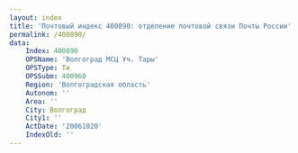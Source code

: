 ```yaml
---
layout: index
title: 'Почтовый индекс 400890: отделение почтовой связи Почты России'
permalink: /400890/
data:
    Index: 400890
    OPSName: 'Волгоград МСЦ Уч. Тары'
    OPSType: Ти
    OPSSubm: 400960
    Region: 'Волгоградская область'
    Autonom: ''
    Area: ''
    City: Волгоград
    City1: ''
    ActDate: '20061020'
    IndexOld: ''
---
```

